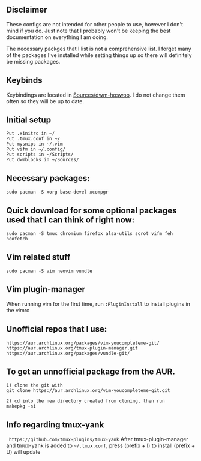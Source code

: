 ## Disclaimer 

These configs are not intended for other people to use, however I don't mind if you do. Just note that I probably won't be keeping the best documentation on everything I am doing.

The necessary packges that I list is not a comprehensive list. I forget many of the packages I've installed while setting things up so there will definitely be missing packages.

## Keybinds 

Keybindings are located in [Sources/dwm-hoswoo](https://github.com/hosua/hoswoo-configs/tree/main/Sources/dwm-hoswoo). I do not change them often so they will be up to date.

## Initial setup
```
Put .xinitrc in ~/
Put .tmux.conf in ~/
Put mysnips in ~/.vim
Put vifm in ~/.config/
Put scripts in ~/Scripts/
Put dwmblocks in ~/Sources/
```
## Necessary packages:
```
sudo pacman -S xorg base-devel xcompgr
```
## Quick download for some optional packages used that I can think of right now:
```
sudo pacman -S tmux chromium firefox alsa-utils scrot vifm feh neofetch 
```
## Vim related stuff
```
sudo pacman -S vim neovim vundle
```

## Vim plugin-manager

When running vim for the first time, run ```:PluginInstall``` to install plugins in the vimrc


## Unofficial repos that I use:
``` 
https://aur.archlinux.org/packages/vim-youcompleteme-git/ 
https://aur.archlinux.org/tmux-plugin-manager.git
https://aur.archlinux.org/packages/vundle-git/
```

## To get an unnofficial package from the AUR. 
``` 
1) clone the git with
git clone https://aur.archlinux.org/vim-youcompleteme-git.git

2) cd into the new directory created from cloning, then run  
makepkg -si
```

## Info regarding tmux-yank
``` https://github.com/tmux-plugins/tmux-yank```
After tmux-plugin-manager and tmux-yank is added to ```~/.tmux.conf```, press (prefix + I) to install (prefix + U) will update

		

